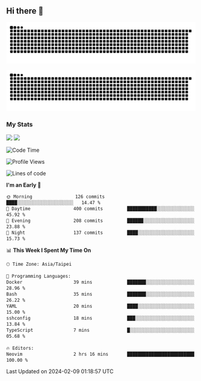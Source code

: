 ## Hi there 👋

<div align="center">

![GitHub Snake Light](https://raw.githubusercontent.com/CSY54/CSY54/snake/github-snake.svg#gh-light-mode-only)

![GitHub Snake dark](https://raw.githubusercontent.com/CSY54/CSY54/snake/github-snake-dark.svg#gh-dark-mode-only)

</div>

### My Stats

<picture>
  <source
    srcset="https://github-readme-stats.vercel.app/api?username=CSY54&show_icons=true&hide_border=true&hide_rank=true&bg_color=eff1f5&text_color=4c4f69&icon_color=8839ef&title_color=179299"
    media="(prefers-color-scheme: light)"
    height="195"
  />
  <img
    src="https://github-readme-stats.vercel.app/api?username=CSY54&show_icons=true&hide_border=true&hide_rank=true&bg_color=1e1e2e&text_color=cdd6f4&icon_color=cba6f7&title_color=94e2d5"
    height="195"
  />
</picture>
<picture>
  <source
    srcset="https://github-readme-stats.vercel.app/api/top-langs/?username=CSY54&layout=compact&hide_border=true&card_width=445&bg_color=eff1f5&text_color=4c4f69&icon_color=8839ef&title_color=179299"
    media="(prefers-color-scheme: light)"
    height="195"
  />
  <img
    src="https://github-readme-stats.vercel.app/api/top-langs/?username=CSY54&layout=compact&hide_border=true&card_width=445&bg_color=1e1e2e&text_color=cdd6f4&icon_color=cba6f7&title_color=94e2d5"
    height="195"
  />
</picture>

<!--START_SECTION:waka-->
![Code Time](http://img.shields.io/badge/Code%20Time-2%2C035%20hrs%2055%20mins-blue)

![Profile Views](http://img.shields.io/badge/Profile%20Views-0-blue)

![Lines of code](https://img.shields.io/badge/From%20Hello%20World%20I%27ve%20Written-442.3%20thousand%20lines%20of%20code-blue)

**I'm an Early 🐤** 

```text
🌞 Morning                126 commits         ████░░░░░░░░░░░░░░░░░░░░░   14.47 % 
🌆 Daytime                400 commits         ███████████░░░░░░░░░░░░░░   45.92 % 
🌃 Evening                208 commits         ██████░░░░░░░░░░░░░░░░░░░   23.88 % 
🌙 Night                  137 commits         ████░░░░░░░░░░░░░░░░░░░░░   15.73 % 
```


📊 **This Week I Spent My Time On** 

```text
🕑︎ Time Zone: Asia/Taipei

💬 Programming Languages: 
Docker                   39 mins             ███████░░░░░░░░░░░░░░░░░░   28.96 % 
Bash                     35 mins             ███████░░░░░░░░░░░░░░░░░░   26.22 % 
YAML                     20 mins             ████░░░░░░░░░░░░░░░░░░░░░   15.00 % 
sshconfig                18 mins             ███░░░░░░░░░░░░░░░░░░░░░░   13.84 % 
TypeScript               7 mins              █░░░░░░░░░░░░░░░░░░░░░░░░   05.68 % 

🔥 Editors: 
Neovim                   2 hrs 16 mins       █████████████████████████   100.00 % 
```


 Last Updated on 2024-02-09 01:18:57 UTC
<!--END_SECTION:waka-->

<!--
**CSY54/CSY54** is a ✨ _special_ ✨ repository because its `README.md` (this file) appears on your GitHub profile.

Here are some ideas to get you started:

- 🔭 I’m currently working on ...
- 🌱 I’m currently learning ...
- 👯 I’m looking to collaborate on ...
- 🤔 I’m looking for help with ...
- 💬 Ask me about ...
- 📫 How to reach me: ...
- 😄 Pronouns: ...
- ⚡ Fun fact: ...
-->
